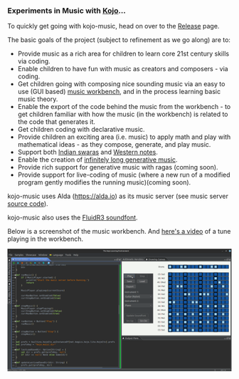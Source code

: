 ### Experiments in Music with [Kojo](https://www.kojo.in)...

To quickly get going with kojo-music, head on over to the [Release](https://github.com/litan/kojo-music/releases/tag/poc) page. 

The basic goals of the project (subject to refinement as we go along) are to:
* Provide music as a rich area for children to learn core 21st century skills via coding.
* Enable children to have fun with music as creators and composers - via coding.
* Get children going with composing nice sounding music via an easy to use (GUI based) [music workbench](samples/workbench.kojo), and in the process learning basic music theory.
* Enable the export of the code behind the music from the workbench - to get children familiar with how the music (in the workbench) is related to the code that generates it.
* Get children coding with declarative music.
* Provide children an exciting area (i.e. music) to apply math and play with mathematical ideas - as they compose, generate, and play music.
* Support both [Indian swaras](samples/examples/ons.kojo) and [Western notes](samples/examples/score1.kojo).
* Enable the creation of [infinitely long generative music](samples/examples/score_dyn.kojo).
* Provide rich support for generative music with ragas (coming soon).
* Provide support for live-coding of music (where a new run of a modified program gently modifies the running music)(coming soon).

kojo-music uses Alda (https://alda.io) as its music server (see music server [source code](https://github.com/litan/alda/tree/master/player)).

kojo-music also uses the [FluidR3 soundfont](https://repo1.maven.org/maven2/org/bitbucket/daveyarwood/fluid-r3/0.1.1/fluid-r3-0.1.1.jar).

Below is a screenshot of the music workbench. And [here's a video](https://vimeo.com/748282140) of a tune playing in the workbench.

![Kojo Workbench](doc/kojo-music-workbench.png)

